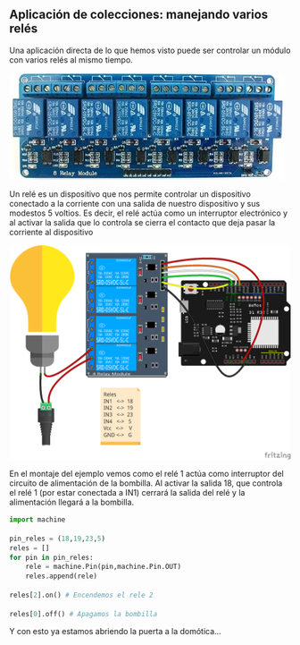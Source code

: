 ## Aplicación de colecciones: manejando varios relés

Una aplicación directa de lo que hemos visto puede ser controlar un módulo con varios relés al mismo tiempo.

![](./images/modulo_8xreles.jpeg)

Un relé es un dispositivo que nos permite controlar un dispositivo conectado a la corriente con una salida de nuestro dispositivo y sus modestos 5 voltios. Es decir, el relé actúa como un interruptor electrónico y al activar la salida que lo controla se cierra el contacto que deja pasar la corriente al dispositivo

![](./images/4_Reles_bb.png)

En el montaje del ejemplo vemos como el relé 1 actúa como interruptor del circuito de alimentación de la bombilla. Al activar la salida 18, que controla el relé 1 (por estar conectada a IN1) cerrará la salida del relé y la alimentación llegará a la bombilla.


```python
import machine

pin_reles = (18,19,23,5)
reles = []
for pin in pin_reles:
    rele = machine.Pin(pin,machine.Pin.OUT)
    reles.append(rele)

reles[2].on() # Encendemos el rele 2

reles[0].off() # Apagamos la bombilla
```
Y con esto ya estamos abriendo la puerta a la domótica...
